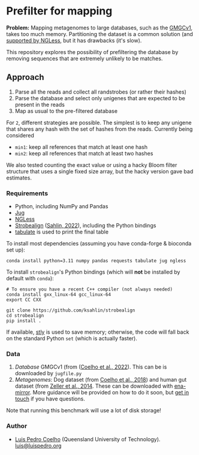 # Prefilter for mapping

**Problem:** Mapping metagenomes to large databases, such as the
[GMGCv1](https://gmgc.embl.de), takes too much memory. Partitioning the dataset
is a common solution (and [supported by
NGLess](https://ngless.embl.de/Mapping.html#low-memory-mode), but it has
drawbacks (it's slow).

This repository explores the possibility of prefiltering the database by
removing sequences that are extremely unlikely to be matches.

## Approach

1. Parse all the reads and collect all randstrobes (or rather their hashes)
2. Parse the database and select only unigenes that are expected to be present in the reads
3. Map as usual to the pre-filtered database

For `2`, different strategies are possible. The simplest is to keep any unigene
that shares any hash with the set of hashes from the reads. Currently being
considered

- `min1`: keep all references that match at least one hash
- `min2`: keep all references that match at least two hashes

We also tested counting the exact value or using a hacky Bloom filter structure
that uses a single fixed size array, but the hacky version gave bad estimates.

### Requirements

- Python, including NumPy and Pandas
- [Jug](https://jug.rtfd.io/)
- [NGLess](https://ngless.embl.de/)
- [Strobealign](https://github.com/ksahlin/strobealign) ([Sahlin, 2022](https://genomebiology.biomedcentral.com/articles/10.1186/s13059-022-02831-7)), including the Python bindings
- [tabulate](https://pypi.org/project/tabulate/) is used to print the final table

To install most dependencies (assuming you have conda-forge & bioconda set up):

```
conda install python=3.11 numpy pandas requests tabulate jug ngless
```

To install `strobealign`'s Python bindings (which will **not** be installed by default with `conda`):

```
# To ensure you have a recent C++ compiler (not always needed)
conda install gxx_linux-64 gcc_linux-64
export CC CXX

git clone https://github.com/ksahlin/strobealign
cd strobealign
pip install .
```


If available, [stly](https://github.com/luispedro/stly) is used to save memory;
otherwise, the code will fall back on the standard Python `set` (which is
actually faster).

### Data

1. _Database_ GMGCv1 (from ([Coelho et al., 2022](https://www.nature.com/articles/s41586-021-04233-4)). This can be is downloaded by `jugfile.py`
2. _Metagenomes_: Dog dataset (from [Coelho et al., 2018](https://microbiomejournal.biomedcentral.com/articles/10.1186/s40168-018-0450-3)) and human gut dataset (from [Zeller et al., 2014](https://doi.org/10.15252/msb.20145645). These can be downloaded with [ena-mirror](https://github.com/BigDataBiology/ena-mirror). More guidance will be provided on how to do it soon, but [get in touch](https://github.com/luispedro/strobefilter/issues) if you have questions.

Note that running this benchmark will use a lot of disk storage!


### Author

- [Luis Pedro Coelho](https://luispedro.org) (Queensland University of Technology). [luis@luispedro.org](mailto:luis@luispedro.org)
